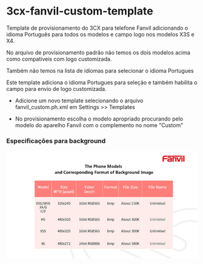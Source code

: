 # 3cx-fanvil-custom-template
Template de provisionamento do 3CX para telefone Fanvil adicionando o idioma Português para todos os modelos e campo logo nos modelos X3S e X4.

No arquivo de provisionamento padrão não temos os dois modelos acima como compativeis com logo customizada.

Também não temos na lista de idiomas para selecionar o idioma Portugues

Este template adiciona o idioma Portugues para seleção e também habilita o campo para envio de logo customizada.

- Adicione um novo template selecionando o arquivo fanvil_custom.ph.xml em Settings >> Templates

- No provisionamento escolha o modelo apropriado procurando pelo modelo do aparelho Fanvil com o complemento no nome "Custom"

### Especificações para background ###

![alt text](https://raw.githubusercontent.com/abelmferreira/3cx-fanvil-custom-template/master/fanvil_bg_confs.jpg)

